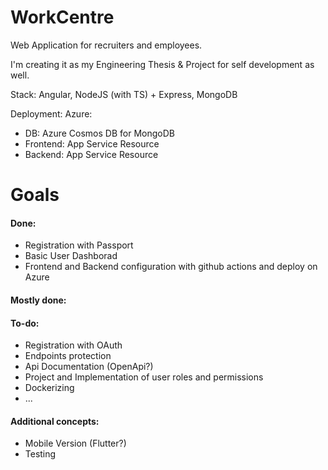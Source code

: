 # WorkCentre
Web Application for recruiters and employees.

I'm creating it as my Engineering Thesis & Project for self development as well.

Stack: Angular, NodeJS (with TS) + Express, MongoDB

Deployment: Azure:
- DB: Azure Cosmos DB for MongoDB
- Frontend: App Service Resource
- Backend: App Service Resource

# Goals

#### Done:
- Registration with Passport
- Basic User Dashborad
- Frontend and Backend configuration with github actions and deploy on Azure

#### Mostly done:

#### To-do:
- Registration with OAuth
- Endpoints protection
- Api Documentation (OpenApi?)
- Project and Implementation of user roles and permissions
- Dockerizing
- ...

#### Additional concepts:
- Mobile Version (Flutter?)
- Testing 
